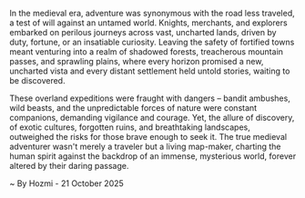 
In the medieval era, adventure was synonymous with the road less traveled, a test of will against an untamed world. Knights, merchants, and explorers embarked on perilous journeys across vast, uncharted lands, driven by duty, fortune, or an insatiable curiosity. Leaving the safety of fortified towns meant venturing into a realm of shadowed forests, treacherous mountain passes, and sprawling plains, where every horizon promised a new, uncharted vista and every distant settlement held untold stories, waiting to be discovered.

These overland expeditions were fraught with dangers – bandit ambushes, wild beasts, and the unpredictable forces of nature were constant companions, demanding vigilance and courage. Yet, the allure of discovery, of exotic cultures, forgotten ruins, and breathtaking landscapes, outweighed the risks for those brave enough to seek it. The true medieval adventurer wasn't merely a traveler but a living map-maker, charting the human spirit against the backdrop of an immense, mysterious world, forever altered by their daring passage.

~ By Hozmi - 21 October 2025
